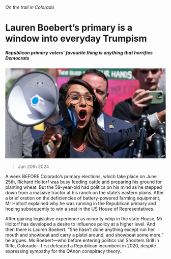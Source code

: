 ###### On the trail in Colorado

# Lauren Boebert’s primary is a window into everyday Trumpism 

##### Republican primary voters’ favourite thing is anything that horrifies Democrats 

![image](images/20240622_USP513.jpg) 

> Jun 20th 2024 

A week BEFORE Colorado’s primary elections, which take place on June 25th, Richard Holtorf was busy feeding cattle and preparing his ground for planting wheat. But the 59-year-old had politics on his mind as he stepped down from a massive tractor at his ranch on the state’s eastern plains. After a brief oration on the deficiencies of battery-powered farming equipment, Mr Holtorf explained why he was running in the Republican primary and hoping subsequently to win a seat in the US House of Representatives. 

After gaining legislative experience as minority whip in the state House, Mr Holtorf has developed a desire to influence policy at a higher level. And then there is Lauren Boebert. “She hasn’t done anything except run her mouth and showboat and carry a pistol around, and showboat some more,” he argues. Ms Boebert—who before entering politics ran Shooters Grill in Rifle, Colorado—first defeated a Republican incumbent in 2020, despite expressing sympathy for the QAnon conspiracy theory.


